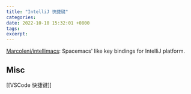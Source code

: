 ```yaml
---
title: "IntelliJ 快捷键"
categories: 
date: 2022-10-10 15:32:01 +0800
tags: 
excerpt: 
---
```











[MarcoIeni/intellimacs](https://github.com/MarcoIeni/intellimacs): Spacemacs' like key bindings for IntelliJ platform.




## Misc

[[VSCode 快捷键]]





